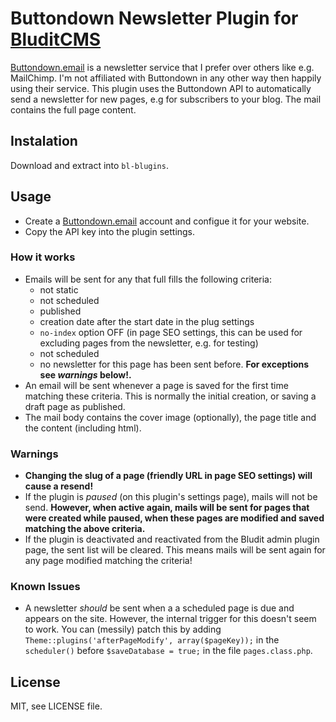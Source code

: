 # Buttondown Newsletter Plugin for [BluditCMS](www.blufit.com)

[Buttondown.email](https://buttondown.email/) is a newsletter service that I prefer over others like e.g. MailChimp.
I'm not affiliated with Buttondown in any other way then happily using their service.
This plugin uses the Buttondown API to automatically send a newsletter for new pages, e.g for subscribers to your blog. The mail contains the full page content.

## Instalation

Download and extract into `bl-blugins`.

## Usage

- Create a [Buttondown.email](https://buttondown.email/) account and configue it for your website.
- Copy the API key into the plugin settings.

### How it works

- Emails will be sent for any that full fills the following criteria:
  - not static
  - not scheduled
  - published
  - creation date after the start date in the plug settings
  - `no-index` option OFF (in page SEO settings, this can be used for excluding pages from the newsletter, e.g. for testing)
  - not scheduled
  - no newsletter for this page has been sent before. **For exceptions see _warnings_ below!.**
- An email will be sent whenever a page is saved for the first time matching these criteria. This is normally the initial creation, or saving a draft page as published.
- The mail body contains the cover image (optionally), the page title and the content (including html).

### Warnings

- **Changing the slug of a page (friendly URL in page SEO settings) will cause a resend!**
- If the plugin is _paused_ (on this plugin's settings page), mails will not be send. **However, when active again, mails will be sent for pages that were created while paused, when these pages are modified and saved matching the above criteria.**
- If the plugin is deactivated and reactivated from the Bludit admin plugin page, the sent list will be cleared. This means mails will be sent again for any page modified matching the criteria!

### Known Issues

- A newsletter _should_ be sent when a a scheduled page is due and appears on the site. However, the internal trigger for this doesn't seem to work. You can (messily) patch this by adding `Theme::plugins('afterPageModify', array($pageKey));` in the `scheduler()` before `$saveDatabase = true;` in the file `pages.class.php`.

## License

MIT, see LICENSE file.
